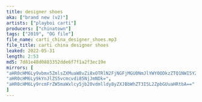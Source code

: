 ```yaml
---
title: designer shoes
aka: ["brand new (v2)"]
artists: ["playboi carti"]
producers: ["chinatown"]
tags: ["2019", "OG file"]
file_name: carti_china_designer_shoes.mp3
file_title: carti china designer shoes
leaked: 2022-05-31
length: 2:53
md5: 7d81e48d0883352dde6f7f1a2f3ec19e
mirrors: [
"aHR0cHM6Ly9vbmx5ZmlsZXMuaW8vZi8xOTRlN2FjNGFjMGU0NmJlYWY0ODkzZTQ1NWI5Y2M3NA==",
"aHR0cHM6Ly9kYnJlZS5vcmcvdi85NjJmNDk=",
"aHR0cHM6Ly9rcmFrZW5maWxlcy5jb20vdmlldy8yZXJBbWhZT3I5L2ZpbGUuaHRtbA=="
]
---
```


